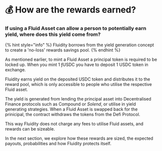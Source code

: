 # 💰 How are the rewards earned?

### If using a Fluid Asset can allow a person to potentially earn yield, where does this yield come from?

{% hint style="info" %}
Fluidity borrows from the yield generation concept to create a 'no-loss' rewards savings pool.
{% endhint %}

As mentioned earlier, to mint a Fluid Asset a principal token is required to be locked up. When you mint 1 ƒUSDC you have to deposit 1 USDC token in exchange.

Fluidity earns yield on the deposited USDC token and distributes it to the reward pool, which is only accessible to people who utilise the respective Fluid asset.&#x20;

The yield is generated from lending the principal asset into Decentralised Finance protocols such as Compound or _Solend_, or utilise in yield generating strategies. When a Fluid Asset is swapped back for the prinicipal, the contract withdraws the tokens from the Defi Protocol.

This way Fluidity does not charge any fees to utilise Fluid assets, and rewards can be sizeable.&#x20;

In the next section, we explore how these rewards are sized, the expected payouts, probabilities and how Fluidity protects itself.

